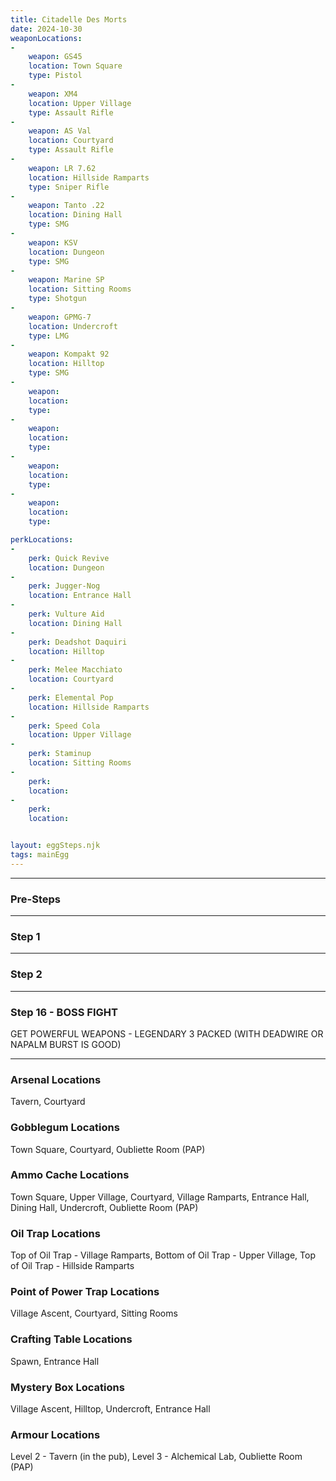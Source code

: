 ```yaml
---
title: Citadelle Des Morts
date: 2024-10-30
weaponLocations: 
-
    weapon: GS45
    location: Town Square
    type: Pistol
-
    weapon: XM4
    location: Upper Village
    type: Assault Rifle
-
    weapon: AS Val
    location: Courtyard
    type: Assault Rifle
-
    weapon: LR 7.62
    location: Hillside Ramparts
    type: Sniper Rifle
-
    weapon: Tanto .22
    location: Dining Hall
    type: SMG
-
    weapon: KSV
    location: Dungeon
    type: SMG
-
    weapon: Marine SP
    location: Sitting Rooms
    type: Shotgun
-
    weapon: GPMG-7
    location: Undercroft
    type: LMG
-
    weapon: Kompakt 92
    location: Hilltop
    type: SMG
-
    weapon: 
    location: 
    type: 
-
    weapon: 
    location: 
    type: 
-
    weapon: 
    location: 
    type: 
-
    weapon: 
    location: 
    type: 

perkLocations: 
-
    perk: Quick Revive
    location: Dungeon
-
    perk: Jugger-Nog
    location: Entrance Hall
-
    perk: Vulture Aid
    location: Dining Hall
-
    perk: Deadshot Daquiri
    location: Hilltop
-
    perk: Melee Macchiato
    location: Courtyard 
-
    perk: Elemental Pop
    location: Hillside Ramparts 
-
    perk: Speed Cola
    location: Upper Village 
-
    perk: Staminup
    location: Sitting Rooms 
-
    perk: 
    location:   
-
    perk: 
    location:  


layout: eggSteps.njk
tags: mainEgg
---
```


---

<h3 id='egg-steps'>Pre-Steps</h3>


---

### Step 1

---

### Step 2



---

### Step 16 - BOSS FIGHT

GET POWERFUL WEAPONS - LEGENDARY 3 PACKED (WITH DEADWIRE OR NAPALM BURST IS GOOD)

---

### Arsenal Locations

Tavern, Courtyard

### Gobblegum Locations

Town Square, Courtyard, Oubliette Room (PAP)

### Ammo Cache Locations

Town Square, Upper Village, Courtyard, Village Ramparts, Entrance Hall, Dining Hall, Undercroft, Oubliette Room (PAP)

### Oil Trap Locations

Top of Oil Trap - Village Ramparts,
Bottom of Oil Trap - Upper Village,
Top of Oil Trap - Hillside Ramparts

### Point of Power Trap Locations

Village Ascent, Courtyard, Sitting Rooms

### Crafting Table Locations

Spawn, Entrance Hall

### Mystery Box Locations

Village Ascent, Hilltop, Undercroft, Entrance Hall

### Armour Locations

Level 2 - Tavern (in the pub),
Level 3 - Alchemical Lab, Oubliette Room (PAP)





